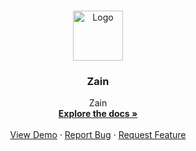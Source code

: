 <a name="readme-top"></a>

<!-- PROJECT LOGO -->
<br />
<div align="center">
  <a href="https://github.com/ZainCar/ZainCar">
    <img src="https://avatars.githubusercontent.com/u/149319057?s=200&v=4" alt="Logo" width="80" height="80">
  </a>

<h3 align="center">Zain </h3>

  <p align="center">
    Zain 
    <br />
    <a href="https://github.com/github_username/repo_name"><strong>Explore the docs »</strong></a>
    <br />
    <br />
    <a href="https://github.com/github_username/repo_name">View Demo</a>
    ·
    <a href="https://github.com/github_username/repo_name/issues">Report Bug</a>
    ·
    <a href="https://github.com/github_username/repo_name/issues">Request Feature</a>
  </p>
</div>


